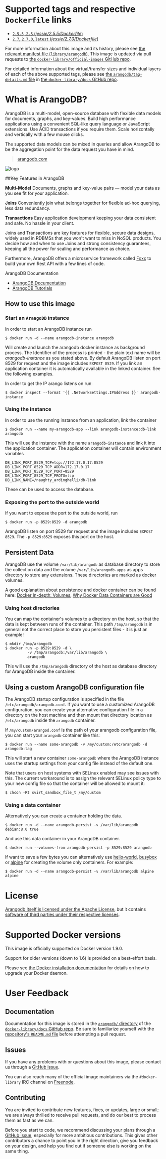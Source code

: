 # Supported tags and respective `Dockerfile` links

-	[`2.5.5`, `2.5` (*jessie/2.5.5/Dockerfile*)](https://github.com/arangodb/arangodb-docker/blob/636cd874df38edd77a187c08e1803693b3d978d3/jessie/2.5.5/Dockerfile)
-	[`2.7`, `2.7.0`, `latest` (*jessie/2.7.0/Dockerfile*)](https://github.com/arangodb/arangodb-docker/blob/9a21f8fb32b497315b9420028945b6d8be111455/jessie/2.7.0/Dockerfile)

For more information about this image and its history, please see [the relevant manifest file (`library/arangodb`)](https://github.com/docker-library/official-images/blob/master/library/arangodb). This image is updated via pull requests to [the `docker-library/official-images` GitHub repo](https://github.com/docker-library/official-images).

For detailed information about the virtual/transfer sizes and individual layers of each of the above supported tags, please see [the `arangodb/tag-details.md` file](https://github.com/docker-library/docs/blob/master/arangodb/tag-details.md) in [the `docker-library/docs` GitHub repo](https://github.com/docker-library/docs).

# What is ArangoDB?

ArangoDB is a multi-model, open-source database with flexible data models for documents, graphs, and key-values. Build high performance applications using a convenient SQL-like query language or JavaScript extensions. Use ACID transactions if you require them. Scale horizontally and vertically with a few mouse clicks.

The supported data models can be mixed in queries and allow ArangoDB to be the aggregation point for the data request you have in mind.

> [arangodb.com](https://arangodb.com)

![logo](https://raw.githubusercontent.com/docker-library/docs/master/arangodb/logo.png)

##Key Features in ArangoDB

**Multi-Model** Documents, graphs and key-value pairs — model your data as you see fit for your application.

**Joins** Conveniently join what belongs together for flexible ad-hoc querying, less data redundancy.

**Transactions** Easy application development keeping your data consistent and safe. No hassle in your client.

Joins and Transactions are key features for flexible, secure data designs, widely used in RDBMSs that you won't want to miss in NoSQL products. You decide how and when to use Joins and strong consistency guarantees, keeping all the power for scaling and performance as choice.

Furthermore, ArangoDB offers a microservice framework called [Foxx](https://www.arangodb.com/foxx) to build your own Rest API with a few lines of code.

ArangoDB Documentation

-	[ArangoDB Documentation](https://www.arangodb.com/documentation)
-	[ArangoDB Tutorials](https://www.arangodb.com/tutorials)

## How to use this image

### Start an `ArangoDB` instance

In order to start an ArangoDB instance run

```console
$ docker run -d --name arangodb-instance arangodb
```

Will create and launch the arangodb docker instance as background process. The Identifier of the process is printed - the plain text name will be *arangodb-instance* as you stated above. By default ArangoDB listen on port 8529 for request and the image includes `EXPOST 8529`. If you link an application container it is automatically available in the linked container. See the following examples.

In order to get the IP arango listens on run:

```console
$ docker inspect --format '{{ .NetworkSettings.IPAddress }}' arangodb-instance
```

### Using the instance

In order to use the running instance from an application, link the container

```console
$ docker run --name my-arangodb-app --link arangodb-instance:db-link arangodb
```

This will use the instance with the name `arangodb-instance` and link it into the application container. The application container will contain environment variables

	DB_LINK_PORT_8529_TCP=tcp://172.17.0.17:8529
	DB_LINK_PORT_8529_TCP_ADDR=172.17.0.17
	DB_LINK_PORT_8529_TCP_PORT=8529
	DB_LINK_PORT_8529_TCP_PROTO=tcp
	DB_LINK_NAME=/naughty_ardinghelli/db-link

These can be used to access the database.

### Exposing the port to the outside world

If you want to expose the port to the outside world, run

```console
$ docker run -p 8529:8529 -d arangodb
```

ArangoDB listen on port 8529 for request and the image includes `EXPOST 8529`. The `-p 8529:8529` exposes this port on the host.

## Persistent Data

ArangoDB use the volume `/var/lib/arangodb` as database directory to store the collection data and the volume `/var/lib/arangodb-apps` as apps directory to store any extensions. These directories are marked as docker volumes.

A good explanation about persistence and docker container can be found here: [Docker In-depth: Volumes](http://container42.com/2014/11/03/docker-indepth-volumes/), [Why Docker Data Containers are Good](https://medium.com/@ramangupta/why-docker-data-containers-are-good-589b3c6c749e)

### Using host directories

You can map the container's volumes to a directory on the host, so that the data is kept between runs of the container. This path `/tmp/arangodb` is in general not the correct place to store you persistent files - it is just an example!

```console
$ mkdir /tmp/arangodb
$ docker run -p 8529:8529 -d \
          -v /tmp/arangodb:/var/lib/arangodb \
          arangodb
```

This will use the `/tmp/arangodb` directory of the host as database directory for ArangoDB inside the container.

## Using a custom ArangoDB configuration file

The ArangoDB startup configuration is specified in the file `/etc/arangodb/arangodb.conf`. If you want to use a customized ArangoDB configuration, you can create your alternative configuration file in a directory on the host machine and then mount that directory location as `/etc/arangodb` inside the `arangodb` container.

If `/my/custom/arangod.conf` is the path of your arangodb configuration file, you can start your `arangodb` container like this:

```console
$ docker run --name some-arangodb -v /my/custom:/etc/arangodb -d arangodb:tag
```

This will start a new container `some-arangodb` where the ArangoDB instance uses the startup settings from your config file instead of the default one.

Note that users on host systems with SELinux enabled may see issues with this. The current workaround is to assign the relevant SELinux policy type to your new config file so that the container will be allowed to mount it:

```console
$ chcon -Rt svirt_sandbox_file_t /my/custom
```

### Using a data container

Alternatively you can create a container holding the data.

```console
$ docker run -d --name arangodb-persist -v /var/lib/arangodb debian:8.0 true
```

And use this data container in your ArangoDB container.

```console
$ docker run --volumes-from arangodb-persist -p 8529:8529 arangodb
```

If want to save a few bytes you can alternatively use [hello-world](https://registry.hub.docker.com/_/hello-world/), [busybox](https://registry.hub.docker.com/_/busybox/) or [alpine](https://registry.hub.docker.com/_/alpine/) for creating the volume only containers. For example:

```console
$ docker run -d --name arangodb-persist -v /var/lib/arangodb alpine alpine
```

# License

[Arangodb itself is licensed under the Apache License](https://github.com/arangodb/arangodb/blob/devel/LICENSE), but it contains [software of third parties under their respective licenses](https://github.com/arangodb/arangodb/blob/devel/LICENSES-OTHER-COMPONENTS.md).

# Supported Docker versions

This image is officially supported on Docker version 1.9.0.

Support for older versions (down to 1.6) is provided on a best-effort basis.

Please see [the Docker installation documentation](https://docs.docker.com/installation/) for details on how to upgrade your Docker daemon.

# User Feedback

## Documentation

Documentation for this image is stored in the [`arangodb/` directory](https://github.com/docker-library/docs/tree/master/arangodb) of the [`docker-library/docs` GitHub repo](https://github.com/docker-library/docs). Be sure to familiarize yourself with the [repository's `README.md` file](https://github.com/docker-library/docs/blob/master/README.md) before attempting a pull request.

## Issues

If you have any problems with or questions about this image, please contact us through a [GitHub issue](https://github.com/arangodb/arangodb-docker/issues).

You can also reach many of the official image maintainers via the `#docker-library` IRC channel on [Freenode](https://freenode.net).

## Contributing

You are invited to contribute new features, fixes, or updates, large or small; we are always thrilled to receive pull requests, and do our best to process them as fast as we can.

Before you start to code, we recommend discussing your plans through a [GitHub issue](https://github.com/arangodb/arangodb-docker/issues), especially for more ambitious contributions. This gives other contributors a chance to point you in the right direction, give you feedback on your design, and help you find out if someone else is working on the same thing.
